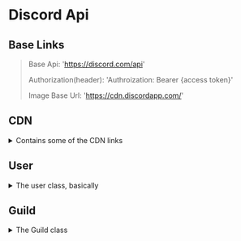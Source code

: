 # Discord Api

## Base Links
> Base Api: 'https://discord.com/api'
>
> Authorization(header): 'Authroization: Bearer {access token}'
>
> Image Base Url: 'https://cdn.discordapp.com/'

## CDN
<details>
  
<summary>Contains some of the CDN links</summary>

Contains some of the CDN links, just make sure to add the image base url to the beginning

> Guild Icon
>
> icons/{{ guild.id }}/{{ guild.icon }}.png

> User Avatar
>
> avatars/{{ user.id }}/{{ user.avatar }}.png

</details>

## User
<details>
  
<summary>The user class, basically</summary>


  
### User Objects
<details>

<summary>All of the objects in the discord api user reference</summary>


## User Object
|Field|Type|Description|OAuth Scope|
|---|---|---|---|
|id|snowflake|the user's id|`identify`|
|username|string|the user's username (not unique)|`identify`|
|discriminator|string|the user's Discord-tag|`identify`|
|global_name|?string|The display name. For bots, it's the application name|`identify`|
|avatar|?string|the user's avatar hash|`identify`|
|bot?|boolean|Whether the user is a bot (application) or not|`identify`|
|system?|boolean|whether the user is a Discord System user or not|`identify`|
|mfa_enabled?|boolean|whether the user has two factor on or not|`identify`|
|banner?|?string|The user's banner hash|`identify`|
|accent_color?|?integer|The user's banner color, as a hexadecimal|`identify`|
|locale?|string|the user's chosen language option|`identify`|
|verified?|boolean|whther the email has been verified|`email`|
|email?|?string|the user's email|`email`|
|flags?|integer|the flags on the user's account|`identify`|
|premium_type?|integer|the type of nitro the user has|`identify`|
|public_flags?|integer|the public flags on the user's account|`identify`|
|avatar_decoration?|?string|the user's avatar decoration hash|`identify`|
</details>

### User Links

<details>
<summary>All of the user links in the User links in the reference for the discord api</summary>

**Get Current User**
> GET /users/@me
>
> Scopes: Identify (email if you want the response to include the user's email)

**Get User**
> GET /users/{user.id}
>
> Scopes: Identify (email if you want the response to include the user's email)
> 
> returns a user object for a given user ID

**Modify Current User**
> PATCH /user/@me
>
> Params:
>
> |Field|Type|Description|
> |---|---|---|
> |username|string| The user's username, if changed may cause the user's discriminator to be randomized|
> |avatar|?image data|if passed, modifies the user's avatar|

**Get Current User Guilds**
> GET /users/@me/guilds
>
> Scopes: guild
>
> Returns: List of Partial guild object
>
> Params:
>
> |Field|Type|Description|Required|Default|
> |---|---|---|---|---|
> |before|snowflake|gets guilds before this guild ID|false|absent|
> |after|snowflake|gets guilds after this guild ID|false|absent|
> |limit|integer|max number of guilds to return (1-200)|false|200|
> |with-counts|boolean|include approximate member and presence counts in response|false|false|

**Get Current User Guild Member**
> GET /users/@me/guilds/{guild.id}/member
>
> Scopes: `guilds.members.read`
>
> Returns a guild member object

**Leave Guild**
> DELETE /users/@me/guilds/{guild.id}
>
> Returns an empty 204 response on success

**Create DM**
> POST /users/@me/channels
>
> Should only be used when initiated by the user
>
> Params:
>
> |Field|Type|Description|
> |---|---|---|
> |recipient_id|snowflake|the recipient to open a DM channel with|

**Create Group DM**
> POST /users/@me/channels/
>
> Only 10 active group DM's are allowed at a time
>
> Scopes: `gdm.join`
> 
> Params:
>
> |Field|Type|Description|
> |---|---|---|
> |access_tokens|array of strings|access tokens of users that have granted your app the `gdm.join` scope|
> |nicks|dict|a dictionary of user ids to their respective nicknames|

**Get User Connections**
> GET /users/@me/connections
>
> Returns: A list of connection objects. Requires `connections` scope
>
> Scopes: `connections`

**Get User Application Role Connection**
> GET /users/@me/applications/{application.id}/role-connection
>
> Returns: applications role connection for the user.
>
> Scopes: `role_connections.write`

**Update User Application Role Connection**
> PUT /users/@me/applications/{application.id}/role-connection
>
> Returns: Updates and returns the application role connection
>
> Scopes: `role_connections.write`
>
> Params:
>
> |Field|Type|Description|
> |---|---|---|
> |platform_name?|string|the vanity of the platform a bot has connected (max 50 characters)|
> |platform_username?|string|the username on the platform a bot has connected (max 100 characters)|
> |metadata?|object|object mapping application role connection metadata keys to their `string` -ified value (max 100 characters) for the the user on the platform a bot has connected|
</details>
</details>

## Guild
<details>
<summary>The Guild class</summary>
  
### Guild Objects
<details>

|Field|Type|Description|
|---|---|---|
|id|snowflake|guild id|
|name|string|guild name (2-100 characters excluding trailing and leading whitspace)
|icon|?string|icon hash|
|icon_hash?|?string|icon hash, when returned in the template object|
|splash|?string|splash hash|
|discovery_splash|?string|discovery splash hash; only present for guilds with the "DISCOVERABLE" feature|
|owner?*|boolean|
|owner_id|snowflake|
|permissions?*|string|
|region? **|?string|
|afk_channel_id|?snowflake|
|afk_timeout|integer|
|widget_enabled?|boolean|
|widget_channel_id?|?snowflake|
|verification_level|integer|
|default_message_notifications|integer|
|explicit_content_filter|integer|
|roles|array of role objects|
|emojis|array of emoji objects|
|features|array of guild feature strings|
|mfa_level|integer|
|application_id|?snowflake|
|system_channel_id|?snowflake|
|system_channel_flags|integer|
|rules_channel_id|?snowflake|
|max_presences?|?integer|
|max_members?|integer|
|vanity_url_code|?string|
|description|?string|
|banner|?string|
|premium_tier|integer|
|premium_subscription_count?|integer|
|preferred_locale|string|
|public_updates_channel_id|?snowflake|
|max_video_channel_users?|integer|
|max_stage_video_channel_users?|integer|
|approximate_member_count?|integer|
|approximate_presence_count?|integer|
|welcome_screen?|welcome screen object|
|nsfw_level|integer|
|stickers?|array of sticker objects|
|premium_progress_bar_enabled|boolean|
|safety_alerts_channel_id|?snowflake|

\* These fields are only sent when using the `GET Current User Guilds` endpoint and are relative to the requested user

\** This field is deprecated and is replaced by `channel.rtc_region`
</details>

<details>

### Role Object

|Field|Type|Description|
|---|---|---|


</details>
